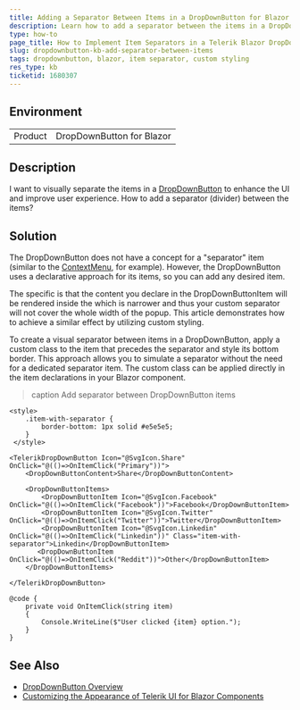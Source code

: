 ```yaml
---
title: Adding a Separator Between Items in a DropDownButton for Blazor
description: Learn how to add a separator between the items in a DropDownButton by utilizing custom styling in a Blazor application.
type: how-to
page_title: How to Implement Item Separators in a Telerik Blazor DropDownButton
slug: dropdownbutton-kb-add-separator-between-items
tags: dropdownbutton, blazor, item separator, custom styling
res_type: kb
ticketid: 1680307
---
```


## Environment
<table>
	<tbody>
		<tr>
			<td>Product</td>
			<td>DropDownButton for Blazor</td>
		</tr>
	</tbody>
</table>

## Description

I want to visually separate the items in a [DropDownButton](slug:dropdownbutton-overview) to enhance the UI and improve user experience. How to add a separator (divider) between the items?

## Solution

The DropDownButton does not have a concept for a "separator" item (similar to the [ContextMenu](slug:contextmenu-data-binding-overview), for example). However, the DropDownButton uses a declarative approach for its items, so you can add any desired item.

The specific is that the content you declare in the DropDownButtonItem will be rendered inside the <span class="k-menu-link-text"> which is narrower and thus your custom separator will not cover the whole width of the popup. This article demonstrates how to achieve a similar effect by utilizing custom styling.

To create a visual separator between items in a DropDownButton, apply a custom class to the item that precedes the separator and style its bottom border. This approach allows you to simulate a separator without the need for a dedicated separator item. The custom class can be applied directly in the item declarations in your Blazor component.

>caption Add separator between DropDownButton items

````RAZOR
<style>
    .item-with-separator {
        border-bottom: 1px solid #e5e5e5;
    }
 </style>

<TelerikDropDownButton Icon="@SvgIcon.Share" OnClick="@(()=>OnItemClick("Primary"))">
    <DropDownButtonContent>Share</DropDownButtonContent>

    <DropDownButtonItems>
        <DropDownButtonItem Icon="@SvgIcon.Facebook" OnClick="@(()=>OnItemClick("Facebook"))">Facebook</DropDownButtonItem>
        <DropDownButtonItem Icon="@SvgIcon.Twitter" OnClick="@(()=>OnItemClick("Twitter"))">Twitter</DropDownButtonItem>
        <DropDownButtonItem Icon="@SvgIcon.Linkedin" OnClick="@(()=>OnItemClick("Linkedin"))" Class="item-with-separator">Linkedin</DropDownButtonItem>
       <DropDownButtonItem OnClick="@(()=>OnItemClick("Reddit"))">Other</DropDownButtonItem>
    </DropDownButtonItems>

</TelerikDropDownButton>

@code {
    private void OnItemClick(string item)
    {
        Console.WriteLine($"User clicked {item} option.");
    }
}
````

## See Also

- [DropDownButton Overview](slug:dropdownbutton-overview)
- [Customizing the Appearance of Telerik UI for Blazor Components](slug:themes-override)
